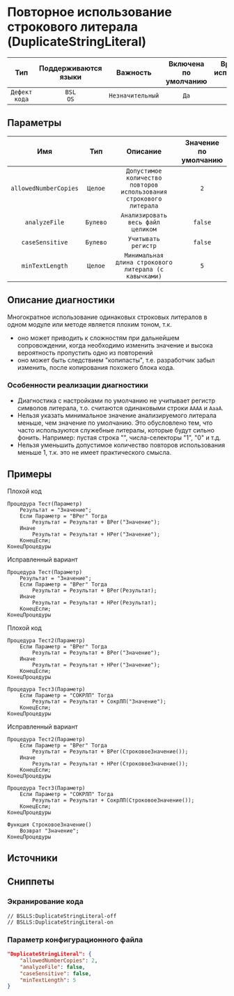 # Повторное использование строкового литерала (DuplicateStringLiteral)

|      Тип      |    Поддерживаются<br>языки    |     Важность     |    Включена<br>по умолчанию    |    Время на<br>исправление (мин)    |     Теги      |
|:-------------:|:-----------------------------:|:----------------:|:------------------------------:|:-----------------------------------:|:-------------:|
| `Дефект кода` |         `BSL`<br>`OS`         | `Незначительный` |              `Да`              |                 `1`                 | `badpractice` |

## Параметры


|          Имя          |   Тип    |                              Описание                              |    Значение<br>по умолчанию    |
|:---------------------:|:--------:|:------------------------------------------------------------------:|:------------------------------:|
| `allowedNumberCopies` | `Целое`  | `Допустимое количество повторов использования строкового литерала` |              `2`               |
|     `analyzeFile`     | `Булево` |                 `Анализировать весь файл целиком`                  |            `false`             |
|    `caseSensitive`    | `Булево` |                        `Учитывать регистр`                         |            `false`             |
|    `minTextLength`    | `Целое`  |       `Минимальная длина строкового литерала (с кавычками)`        |              `5`               |
<!-- Блоки выше заполняются автоматически, не трогать -->
## Описание диагностики
<!-- Описание диагностики заполняется вручную. Необходимо понятным языком описать смысл и схему работу -->

Многократное использование одинаковых строковых литералов в одном модуле или методе является плохим тоном, т.к. 
- оно может приводить к сложностям при дальнейшем сопровождении, когда необходимо изменить значение и высока вероятность пропустить одно из повторений
- оно может быть следствием "копипасты", т.е. разработчик забыл изменить, после копирования похожего блока кода.

### Особенности реализации диагностики

- Диагностика с настройками по умолчанию не учитывает регистр символов литерала, т.о. считаются одинаковыми строки `АААА` и `АааА`.
- Нельзя указать минимальное значение анализируемого литерала меньше, чем значение по умолчанию. Это обусловлено тем, что часто используются служебные литералы, которые будут сильно фонить. Например: пустая строка "", числа-селекторы "1", "0" и т.д.
- Нельзя уменьшить допустимое количество повторов использования меньше 1, т.к. это не имеет практического смысла. 

## Примеры
<!-- В данном разделе приводятся примеры, на которые диагностика срабатывает, а также можно привести пример, как можно исправить ситуацию -->

Плохой код

```bsl
Процедура Тест(Параметр)
    Результат = "Значение";
    Если Параметр = "ВРег" Тогда
        Результат = Результат + ВРег("Значение");
    Иначе
        Результат = Результат + HРег("Значение");
    КонецЕсли; 
КонецПроцедуры
```

Исправленный вариант

```bsl
Процедура Тест(Параметр)
    Результат = "Значение";
    Если Параметр = "ВРег" Тогда
        Результат = Результат + ВРег(Результат);
    Иначе
        Результат = Результат + HРег(Результат);
    КонецЕсли; 
КонецПроцедуры
```

Плохой код

```bsl
Процедура Тест2(Параметр)
    Если Параметр = "ВРег" Тогда
        Результат = Результат + ВРег("Значение");
    Иначе
        Результат = Результат + HРег("Значение");
    КонецЕсли; 
КонецПроцедуры

Процедура Тест3(Параметр)
    Если Параметр = "СОКРЛП" Тогда
        Результат = Результат + СокрЛП("Значение");
    КонецЕсли; 
КонецПроцедуры
```

Исправленный вариант

```bsl
Процедура Тест2(Параметр)
    Если Параметр = "ВРег" Тогда
        Результат = Результат + ВРег(СтроковоеЗначение());
    Иначе
        Результат = Результат + HРег(СтроковоеЗначение());
    КонецЕсли; 
КонецПроцедуры

Процедура Тест3(Параметр)
    Если Параметр = "СОКРЛП" Тогда
        Результат = Результат + СокрЛП(СтроковоеЗначение());
    КонецЕсли; 
КонецПроцедуры

Функция СтроковоеЗначение() 
    Возврат "Значение"; 
КонецПроцедуры
```

## Источники
<!-- Необходимо указывать ссылки на все источники, из которых почерпнута информация для создания диагностики -->
<!-- Примеры источников

* Источник: [Стандарт: Тексты модулей](https://its.1c.ru/db/v8std#content:456:hdoc)
* Полезная информация: [Отказ от использования модальных окон](https://its.1c.ru/db/metod8dev#content:5272:hdoc)
* Источник: [Cognitive complexity, ver. 1.4](https://www.sonarsource.com/docs/CognitiveComplexity.pdf) -->

## Сниппеты

<!-- Блоки ниже заполняются автоматически, не трогать -->
### Экранирование кода

```bsl
// BSLLS:DuplicateStringLiteral-off
// BSLLS:DuplicateStringLiteral-on
```

### Параметр конфигурационного файла

```json
"DuplicateStringLiteral": {
    "allowedNumberCopies": 2,
    "analyzeFile": false,
    "caseSensitive": false,
    "minTextLength": 5
}
```
